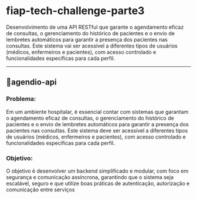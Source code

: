 # fiap-tech-challenge-parte3
Desenvolvimento de uma API RESTful que garante o agendamento eficaz de consultas, o gerenciamento do histórico de pacientes e o envio de lembretes automáticos para garantir a presença dos pacientes nas consultas. Este sistema vai ser acessível a diferentes tipos de usuários (médicos, enfermeiros e pacientes), com acesso controlado e funcionalidades específicas para cada perfil.

---

## 📔​agendio-api

### Problema:
Em um ambiente hospitalar, é essencial contar com sistemas que
garantam o agendamento eficaz de consultas, o gerenciamento do histórico de
pacientes e o envio de lembretes automáticos para garantir a presença dos
pacientes nas consultas. Este sistema deve ser acessível a diferentes tipos de
usuários (médicos, enfermeiros e pacientes), com acesso controlado e
funcionalidades específicas para cada perfil.

### Objetivo:

O objetivo é desenvolver um backend simplificado e modular, com foco
em segurança e comunicação assíncrona, garantindo que o sistema seja
escalável, seguro e que utilize boas práticas de autenticação, autorização e
comunicação entre serviços

